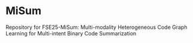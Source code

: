 # MiSum
Repository for FSE25-MiSum: Multi-modality Heterogeneous Code Graph Learning for Multi-intent Binary Code Summarization
